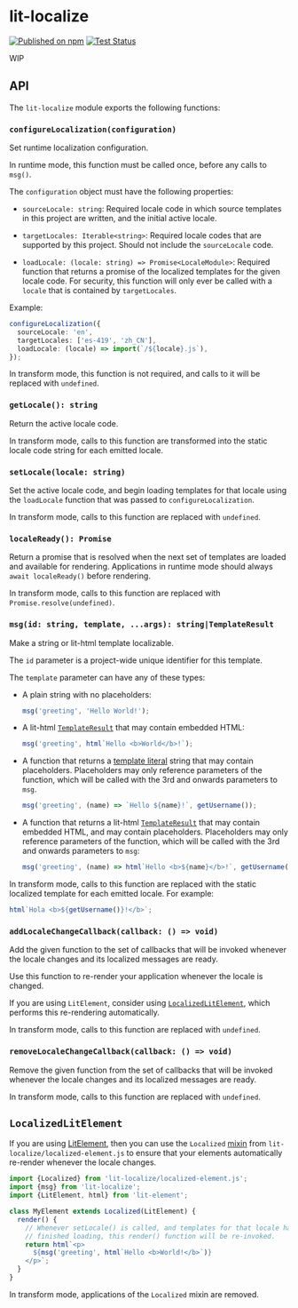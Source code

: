 # lit-localize

[![Published on npm](https://img.shields.io/npm/v/lit-localize.svg)](https://www.npmjs.com/package/lit-localize) [![Test Status](https://github.com/PolymerLabs/lit-localize/workflows/tests/badge.svg?branch=master)](https://github.com/PolymerLabs/lit-localize/actions?query=workflow%3Atests+branch%3Amaster+event%3Apush)

WIP

## API

The `lit-localize` module exports the following functions:

### `configureLocalization(configuration)`

Set runtime localization configuration.

In runtime mode, this function must be called once, before any calls to `msg()`.

The `configuration` object must have the following properties:

- `sourceLocale: string`: Required locale code in which source templates in this
  project are written, and the initial active locale.

- `targetLocales: Iterable<string>`: Required locale codes that are supported by
  this project. Should not include the `sourceLocale` code.

- `loadLocale: (locale: string) => Promise<LocaleModule>`: Required function
  that returns a promise of the localized templates for the given locale code.
  For security, this function will only ever be called with a `locale` that is
  contained by `targetLocales`.

Example:

```typescript
configureLocalization({
  sourceLocale: 'en',
  targetLocales: ['es-419', 'zh_CN'],
  loadLocale: (locale) => import(`/${locale}.js`),
});
```

In transform mode, this function is not required, and calls to it will be
replaced with `undefined`.

### `getLocale(): string`

Return the active locale code.

In transform mode, calls to this function are transformed into the static locale
code string for each emitted locale.

### `setLocale(locale: string)`

Set the active locale code, and begin loading templates for that locale using
the `loadLocale` function that was passed to `configureLocalization`.

In transform mode, calls to this function are replaced with `undefined`.

### `localeReady(): Promise`

Return a promise that is resolved when the next set of templates are loaded and
available for rendering. Applications in runtime mode should always `await localeReady()` before rendering.

In transform mode, calls to this function are replaced with
`Promise.resolve(undefined)`.

### `msg(id: string, template, ...args): string|TemplateResult`

Make a string or lit-html template localizable.

The `id` parameter is a project-wide unique identifier for this template.

The `template` parameter can have any of these types:

- A plain string with no placeholders:

  ```typescript
  msg('greeting', 'Hello World!');
  ```

- A lit-html
  [`TemplateResult`](https://lit-html.polymer-project.org/api/classes/_lit_html_.templateresult.html)
  that may contain embedded HTML:

  ```typescript
  msg('greeting', html`Hello <b>World</b>!`);
  ```

- A function that returns a [template
  literal](https://developer.mozilla.org/en-US/docs/Web/JavaScript/Reference/Template_literals)
  string that may contain placeholders. Placeholders may only reference
  parameters of the function, which will be called with the 3rd and onwards
  parameters to `msg`.

  ```typescript
  msg('greeting', (name) => `Hello ${name}!`, getUsername());
  ```

- A function that returns a lit-html
  [`TemplateResult`](https://lit-html.polymer-project.org/api/classes/_lit_html_.templateresult.html)
  that may contain embedded HTML, and may contain placeholders. Placeholders may
  only reference parameters of the function, which will be called with the 3rd
  and onwards parameters to `msg`:

  ```typescript
  msg('greeting', (name) => html`Hello <b>${name}</b>!`, getUsername());
  ```

In transform mode, calls to this function are replaced with the static localized
template for each emitted locale. For example:

```typescript
html`Hola <b>${getUsername()}!</b>`;
```

### `addLocaleChangeCallback(callback: () => void)`

Add the given function to the set of callbacks that will be invoked whenever the
locale changes and its localized messages are ready.

Use this function to re-render your application whenever the locale is changed.

If you are using `LitElement`, consider using
[`LocalizedLitElement`](#localizedlitelement), which performs this re-rendering
automatically.

In transform mode, calls to this function are replaced with `undefined`.

### `removeLocaleChangeCallback(callback: () => void)`

Remove the given function from the set of callbacks that will be invoked
whenever the locale changes and its localized messages are ready.

In transform mode, calls to this function are replaced with `undefined`.

## `LocalizedLitElement`

If you are using [LitElement](https://lit-element.polymer-project.org/), then
you can use the `Localized`
[mixin](https://justinfagnani.com/2015/12/21/real-mixins-with-javascript-classes/)
from `lit-localize/localized-element.js` to ensure that your elements
automatically re-render whenever the locale changes.

```typescript
import {Localized} from 'lit-localize/localized-element.js';
import {msg} from 'lit-localize';
import {LitElement, html} from 'lit-element';

class MyElement extends Localized(LitElement) {
  render() {
    // Whenever setLocale() is called, and templates for that locale have
    // finished loading, this render() function will be re-invoked.
    return html`<p>
      ${msg('greeting', html`Hello <b>World!</b>`)}
    </p>`;
  }
}
```

In transform mode, applications of the `Localized` mixin are removed.
